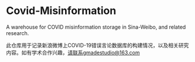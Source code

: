 # Covid-Misinformation
A warehouse for COVID misinformation storage in Sina-Weibo, and related research.


此仓库用于记录新浪微博上COVID-19错误言论数据库的构建情况，以及相关研究内容。如有学术合作兴趣，请联系gmadestudio@163.com
